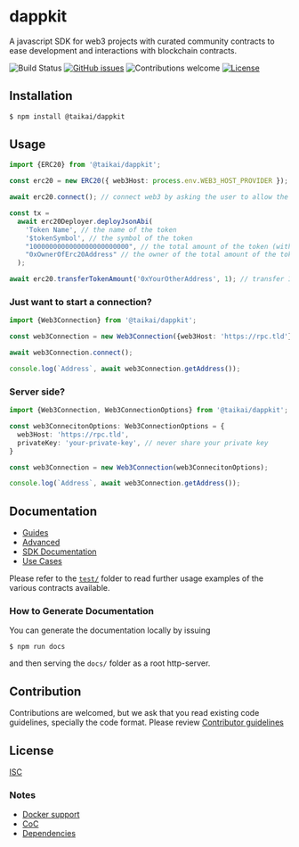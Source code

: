 # dappkit
A javascript SDK for web3 projects with curated community contracts to ease development and interactions with blockchain contracts. 

![Build Status](https://img.shields.io/github/actions/workflow/status/taikai/dappkit/integration-tests.yml)
[![GitHub issues](https://img.shields.io/github/issues/taikai/dappkit)](https://GitHub.com/taikai/dappkit/issues/)
![Contributions welcome](https://img.shields.io/badge/contributions-welcome-orange.svg)
[![License](https://img.shields.io/badge/license-ISC-blue.svg)](https://opensource.org/licenses/ISC)


## Installation

```bash
$ npm install @taikai/dappkit
```

## Usage

```ts
import {ERC20} from '@taikai/dappkit';

const erc20 = new ERC20({ web3Host: process.env.WEB3_HOST_PROVIDER });

await erc20.connect(); // connect web3 by asking the user to allow the connection and interact with the chain

const tx =
  await erc20Deployer.deployJsonAbi(
    'Token Name', // the name of the token
    '$tokenSymbol', // the symbol of the token
    "1000000000000000000000000", // the total amount of the token (with 18 decimals; 1M = 1000000000000000000000000)
    "0xOwnerOfErc20Address" // the owner of the total amount of the tokens (your address)
  );

await erc20.transferTokenAmount('0xYourOtherAddress', 1); // transfer 1 token from your address to other address
```

### Just want to start a connection?

```ts
import {Web3Connection} from '@taikai/dappkit';

const web3Connection = new Web3Connection({web3Host: 'https://rpc.tld'});

await web3Connection.connect();

console.log(`Address`, await web3Connection.getAddress());
```

### Server side?

```ts
import {Web3Connection, Web3ConnectionOptions} from '@taikai/dappkit';

const web3ConnecitonOptions: Web3ConnectionOptions = {
  web3Host: 'https://rpc.tld',
  privateKey: 'your-private-key', // never share your private key
}

const web3Connection = new Web3Connection(web3ConnecitonOptions);

console.log(`Address`, await web3Connection.getAddress());
```

## Documentation 

* [Guides](https://docs.dappkit.dev/sdk-documentation/start-building/how-to-guides)
* [Advanced](./how-to/readme.md)
* [SDK Documentation](https://sdk.dappkit.dev/)
* [Use Cases](https://docs.dappkit.dev/sdk-documentation/use-cases)

Please refer to the [`test/`](./test/models) folder to read further usage examples of the various contracts available.

### How to Generate Documentation 

You can generate the documentation locally by issuing 
```
$ npm run docs
```
and then serving the `docs/` folder as a root http-server.

## Contribution

Contributions are welcomed, but we ask that you read existing code guidelines, specially the code format. 
Please review [Contributor guidelines](https://github.com/taikai/dappkit/blob/master/CONTRIBUTING.md)

## License

[ISC](./LICENSE.txt)

### Notes
- [Docker support](./docker-readme.md)
- [CoC](./CODE_OF_CONDUCT.md)
- [Dependencies](./DEPENDENCIES.md)